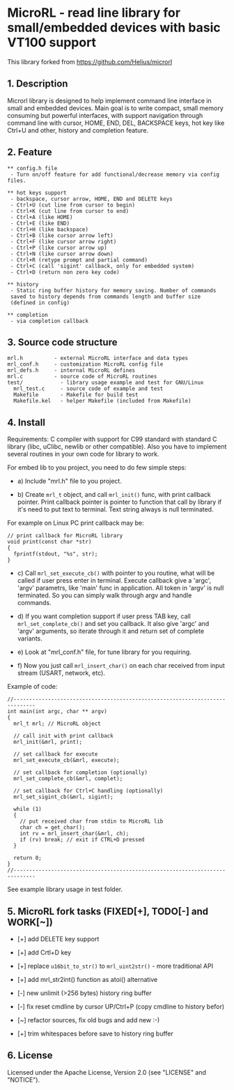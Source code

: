 MicroRL - read line library for small/embedded devices with basic VT100 support
===============================================================================
This library forked from https://github.com/Helius/microrl

## 1. Description

Microrl library is designed to help implement command line interface in small
and embedded devices. Main goal is to write compact, small memory consuming
but powerful interfaces, with support navigation through command line with
cursor, HOME, END, DEL, BACKSPACE keys, hot key like Ctrl+U and other,
history and completion feature.

## 2. Feature

	** config.h file
	 - Turn on/off feature for add functional/decrease memory via config files.

	** hot keys support
	 - backspace, cursor arrow, HOME, END and DELETE keys
	 - Ctrl+U (cut line from cursor to begin) 
	 - Ctrl+K (cut line from cursor to end) 
	 - Ctrl+A (like HOME) 
	 - Ctrl+E (like END)
	 - Ctrl+H (like backspace)
	 - Ctrl+B (like cursor arrow left) 
	 - Ctrl+F (like cursor arrow right)
	 - Ctrl+P (like cursor arrow up)
	 - Ctrl+N (like cursor arrow down)
	 - Ctrl+R (retype prompt and partial command)
	 - Ctrl+C (call 'sigint' callback, only for embedded system)
	 - Ctrl+D (return non zero key code)   

	** history
	 - Static ring buffer history for memory saving. Number of commands
     saved to history depends from commands length and buffer size
     (defined in config)

	** completion
	 - via completion callback

## 3. Source code structure

```
mrl.h          - external MicroRL interface and data types
mrl_conf.h     - customization MicroRL config file
mrl_defs.h     - internal MicroRL defines
mrl.c          - source code of MicroRL routines
test/            - library usage example and test for GNU/Linux
  mrl_test.c     - source code of example and test
  Makefile       - Makefile for build test
  Makefile.kel   - helper Makefile (included from Makefile)
```

## 4. Install

Requirements: C compiler with support for C99 standard with standard C library
(libc, uClibc, newlib or other compatible). Also you have to implement several
routines in your own code for library to work. 

For embed lib to you project, you need to do few simple steps:

* a) Include "mrl.h" file to you project.

* b) Create `mrl_t` object, and call `mrl_init()` func, with print
     callback pointer. Print callback pointer is pointer to function that
     call by library if it's need to put text to terminal. Text string
     always is null terminated.

For example on Linux PC print callback may be:
```
// print callback for MicroRL library
void print(const char *str)
{
  fprintf(stdout, "%s", str);
}
```

* c) Call `mrl_set_execute_cb()` with pointer to you routine, what will be
     called if user press enter in terminal. Execute callback give a 'argc',
     'argv' parametrs, like 'main' func in application. All token in 'argv'
     is null terminated. So you can simply walk through argv and handle
     commands.

* d) If you want completion support if user press TAB key, call
     `mrl_set_complete_cb()` and set you callback. It also give 'argc' and
     'argv' arguments, so iterate through it and return set of complete
     variants. 

* e) Look at "mrl_conf.h" file, for tune library for you requiring.

* f) Now you just call `mrl_insert_char()` on each char received from
     input stream (USART, network, etc).

Example of code:
```
//-----------------------------------------------------------------------------
int main(int argc, char ** argv)
{
  mrl_t mrl; // MicroRL object
  
  // call init with print callback
  mrl_init(&mrl, print);

  // set callback for execute
  mrl_set_execute_cb(&mrl, execute);

  // set callback for completion (optionally)
  mrl_set_complete_cb(&mrl, complet);

  // set callback for Ctrl+C handling (optionally)
  mrl_set_sigint_cb(&mrl, sigint);
  
  while (1)
  {
    // put received char from stdin to MicroRL lib
    char ch = get_char();
    int rv = mrl_insert_char(&mrl, ch);
    if (rv) break; // exit if CTRL+D pressed
  }

  return 0;
}
//-----------------------------------------------------------------------------
```
See example library usage in test folder.

## 5. MicroRL fork tasks (FIXED[+], TODO[-] and WORK[~])

 * [+] add DELETE key support

 * [+] add Crtl+D key

 * [+] replace `u16bit_to_str()` to `mrl_uint2str()` - more traditional API

 * [+] add mrl_str2int() function as atoi() alternative

 * [-] new unlimit (>256 bytes) history ring buffer

 * [-] fix reset cmdline by cursor UP/Ctrl+P (copy cmdline to history befor)

 * [~] refactor sources, fix old bugs and add new :-)

 * [+] trim whitespaces before save to history ring buffer

## 6. License

Licensed under the Apache License, Version 2.0 (see "LICENSE" and "NOTICE").


